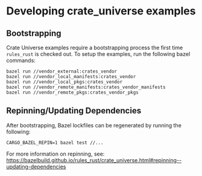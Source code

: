 # Developing crate_universe examples

## Bootstrapping

Crate Universe examples require a bootstrapping process the first time
`rules_rust` is checked out. To setup the examples, run the following
bazel commands:

```shell
bazel run //vendor_external:crates_vendor
bazel run //vendor_local_manifests:crates_vendor
bazel run //vendor_local_pkgs:crates_vendor
bazel run //vendor_remote_manifests:crates_vendor_manifests
bazel run //vendor_remote_pkgs:crates_vendor_pkgs
```

## Repinning/Updating Dependencies

After bootstrapping, Bazel lockfiles can be regenerated by running the following:

```shell
CARGO_BAZEL_REPIN=1 bazel test //...
```

For more information on repinning, see: https://bazelbuild.github.io/rules_rust/crate_universe.html#repinning--updating-dependencies

